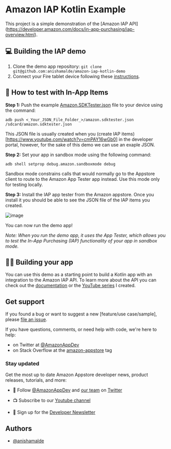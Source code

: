 # Amazon IAP Kotlin Example  

This project is a simple demonstration of the [Amazon IAP API] (https://developer.amazon.com/docs/in-app-purchasing/iap-overview.html).
 
## 💻 Building the IAP demo

1. Clone the demo app repository:
`git clone git@github.com:anishamalde/amazon-iap-kotlin-demo`
2. Connect your Fire tablet device following these [instructions](https://developer.amazon.com/docs/fire-tablets/connecting-adb-to-device.html).

## 🧪 How to test with In-App Items

**Step 1:** 
Push the example [Amazon.SDKTester.json](https://github.com/anishamalde/amazon-iap-kotlin-demo/blob/master/amazon.sdktester.json) file to your device using the command:
```
adb push <_Your_JSON_File_Folder_>/amazon.sdktester.json /sdcard/amazon.sdktester.json
```
This JSON file is usually created when you (create IAP items)[https://www.youtube.com/watch?v=cmPAY16wGb0] in the developer portal, however, for the sake of this demo we can use an exaple JSON.

**Step 2:**
Set your app in sandbox mode using the following command:

```
adb shell setprop debug.amazon.sandboxmode debug
```

Sandbox mode constrains calls that would normally go to the Appstore client to route to the Amazon App Tester app instead. Use this mode only for testing locally.

**Step 3:** 
Install the IAP app tester from the Amazon appstore. Once you install it you should be able to see the JSON file of the IAP items you created.

![image](https://user-images.githubusercontent.com/39306477/215546889-50440242-bc6f-4408-acd0-1c57936ac3c1.png)

You can now run the demo app!

*Note: When you run the demo app, it uses the App Tester, which allows you to test the In-App Purchasing (IAP) functionality of your app in sandbox mode.*

## 👩‍💻 Building your app
You can use this demo as a starting point to build a Kotlin app with an integration to the Amazon IAP API. 
To learn more about the API you can check out the [documentation](https://developer.amazon.com/docs/in-app-purchasing/iap-overview.html) or the [YouTube series](https://www.youtube.com/watch?v=cmPAY16wGb0_) I created.

## Get support
If you found a bug or want to suggest a new [feature/use case/sample], please [file an issue](../../issues).

If you have questions, comments, or need help with code, we're here to help:
- on Twitter at [@AmazonAppDev](https://twitter.com/AmazonAppDev)
- on Stack Overflow at the [amazon-appstore](https://stackoverflow.com/questions/tagged/amazon-appstore) tag

### Stay updated
Get the most up to date Amazon Appstore developer news, product releases, tutorials, and more:

* 📣 Follow [@AmazonAppDev](https://twitter.com/AmazonAppDev) and [our team](https://twitter.com/i/lists/1580293569897984000) on [Twitter](https://twitter.com/AmazonAppDev)

* 📺 Subscribe to our [Youtube channel](https://www.youtube.com/amazonappstoredevelopers)

* 📧 Sign up for the [Developer Newsletter](https://m.amazonappservices.com/devto-newsletter-subscribe)

## Authors

- [@anishamalde](https://anisha.dev)
